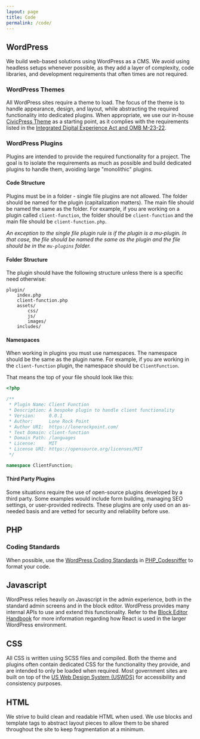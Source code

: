 ```yaml
---
layout: page
title: Code
permalink: /code/
---
```


## WordPress
We build web-based solutions using WordPress as a CMS. We avoid using headless setups whenever possible, as they add a layer of complexity, code libraries, and development requirements that often times are not required.

### WordPress Themes
All WordPress sites require a theme to load. The focus of the theme is to handle appearance, design, and layout, while abstracting the required functionality into dedicated plugins. When appropriate, we use our in-house [CivicPress Theme](https://civicpress.us/) as a starting point, as it complies with the requirements listed in the [Integrated Digital Experience Act and OMB M-23-22](https://digital.gov/resources/delivering-digital-first-public-experience/).

### WordPress Plugins
Plugins are intended to provide the required functionality for a project. The goal is to isolate the requirements as much as possible and build dedicated plugins to handle them, avoiding large "monolithic" plugins.

#### Code Structure
Plugins must be in a folder - single file plugins are not allowed. The folder should be named for the plugin (capitalization matters). The main file should be named the same as the folder. For example, if you are working on a plugin called `client-function`, the folder should be `client-function` and the main file should be `client-function.php`.

_An exception to the single file plugin rule is if the plugin is a mu-plugin. In that case, the file should be named the same as the plugin and the file should be in the `mu-plugins` folder._


#### Folder Structure
The plugin should have the following structure unless there is a specific need otherwise:

```
plugin/
    index.php
    client-function.php
    assets/
        css/
        js/
        images/
    includes/
```

#### Namespaces
When working in plugins you must use namespaces. The namespace should be the same as the plugin name. For example, if you are working in the `client-function` plugin, the namespace should be `ClientFunction`.

That means the top of your file should look like this:

```php
<?php

/**
 * Plugin Name: Client Function
 * Description: A bespoke plugin to handle client functionality
 * Version:     0.0.1
 * Author:      Lone Rock Point
 * Author URI:  https://lonerockpoint.com/
 * Text Domain: client-function
 * Domain Path: /languages
 * License:     MIT
 * License URI: https://opensource.org/licenses/MIT
 */

namespace ClientFunction;
```

#### Third Party Plugins
Some situations require the use of open-source plugins developed by a third party. Some examples would include form building, managing SEO settings, or user-provided redirects. These plugins are only used on an as-needed basis and are vetted for security and reliability before use.

## PHP
### Coding Standards
When possible, use the [WordPress Coding Standards](https://github.com/WordPress/WordPress-Coding-Standards) in 
[PHP_Codesniffer](https://github.com/squizlabs/PHP_CodeSniffer) to format your code.


## Javascript
WordPress relies heavily on Javascript in the admin experience, both in the standard admin screens and in the block editor. WordPress provides many internal APIs to use and extend this functionality. Refer to the [Block Editor Handbook](https://developer.wordpress.org/block-editor/) for more information regarding how React is used in the larger WordPress environment.


## CSS
All CSS is written using SCSS files and compiled. Both the theme and plugins often contain dedicated CSS for the functionality they provide, and are intended to only be loaded when required. Most government sites are built on top of the [US Web Design System (USWDS)](https://designsystem.digital.gov/) for accessibility and consistency purposes.


## HTML
We strive to build clean and readable HTML when used. We use blocks and template tags to abstract layout pieces to allow them to be shared throughout the site to keep fragmentation at a minimum.